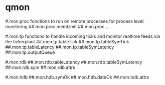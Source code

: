 qmon
====
#.mon.proc
functions to run on remote processes for process level monitoring
##.mon.proc.memLimit
##.mon.proc...

#.mon.tp
functions to handle incoming ticks and monitor realtime feeds via the tickerplant
##.mon.tp.tableTick
##.mon.tp.tableSymTick
##.mon.tp.tableLatency
##.mon.tp.tableSymLatency
##.mon.tp.outputQueue

#.mon.rdb
##.mon.rdb.tableLatency
##.mon.rdb.tableSymLatency
##.mon.rdb.sym
##.mon.rdb.attrs

#.mon.hdb
##.mon.hdb.symOk
##.mon.hdb.dateOk
##.mon.hdb.attrs
